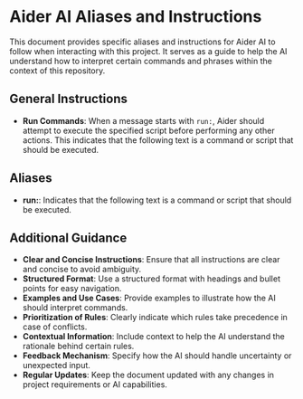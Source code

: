 # Aider AI Aliases and Instructions

This document provides specific aliases and instructions for Aider AI to follow when interacting with this project. It serves as a guide to help the AI understand how to interpret certain commands and phrases within the context of this repository.

## General Instructions

- **Run Commands**: When a message starts with `run:`, Aider should attempt to execute the specified script before performing any other actions. This indicates that the following text is a command or script that should be executed.

## Aliases

- **run:**: Indicates that the following text is a command or script that should be executed.

## Additional Guidance

- **Clear and Concise Instructions**: Ensure that all instructions are clear and concise to avoid ambiguity.
- **Structured Format**: Use a structured format with headings and bullet points for easy navigation.
- **Examples and Use Cases**: Provide examples to illustrate how the AI should interpret commands.
- **Prioritization of Rules**: Clearly indicate which rules take precedence in case of conflicts.
- **Contextual Information**: Include context to help the AI understand the rationale behind certain rules.
- **Feedback Mechanism**: Specify how the AI should handle uncertainty or unexpected input.
- **Regular Updates**: Keep the document updated with any changes in project requirements or AI capabilities.
